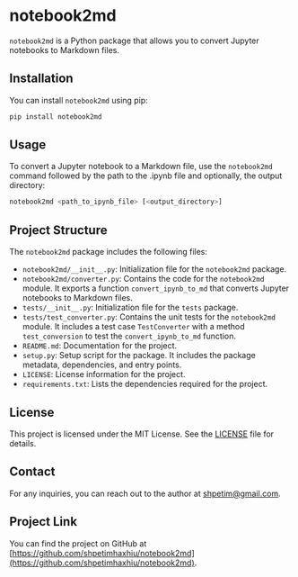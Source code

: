 # notebook2md

`notebook2md` is a Python package that allows you to convert Jupyter notebooks to Markdown files.

## Installation

You can install `notebook2md` using pip:

```sh
pip install notebook2md
```

## Usage

To convert a Jupyter notebook to a Markdown file, use the `notebook2md` command followed by the path to the .ipynb file and optionally, the output directory:

```sh
notebook2md <path_to_ipynb_file> [<output_directory>]
```

## Project Structure

The `notebook2md` package includes the following files:

- `notebook2md/__init__.py`: Initialization file for the `notebook2md` package.
- `notebook2md/converter.py`: Contains the code for the `notebook2md` module. It exports a function `convert_ipynb_to_md` that converts Jupyter notebooks to Markdown files.
- `tests/__init__.py`: Initialization file for the `tests` package.
- `tests/test_converter.py`: Contains the unit tests for the `notebook2md` module. It includes a test case `TestConverter` with a method `test_conversion` to test the `convert_ipynb_to_md` function.
- `README.md`: Documentation for the project.
- `setup.py`: Setup script for the package. It includes the package metadata, dependencies, and entry points.
- `LICENSE`: License information for the project.
- `requirements.txt`: Lists the dependencies required for the project.

## License

This project is licensed under the MIT License. See the [LICENSE](LICENSE) file for details.

## Contact

For any inquiries, you can reach out to the author at shpetim@gmail.com.

## Project Link

You can find the project on GitHub at [https://github.com/shpetimhaxhiu/notebook2md](https://github.com/shpetimhaxhiu/notebook2md).